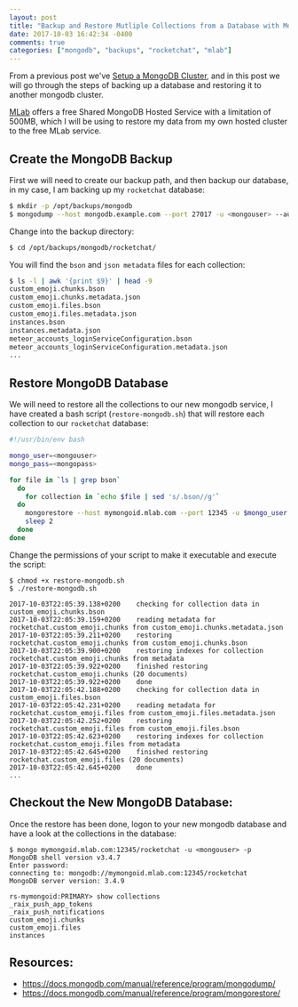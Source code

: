 ```yaml
---
layout: post
title: "Backup and Restore Mutliple Collections from a Database with MongoDB"
date: 2017-10-03 16:42:34 -0400
comments: true
categories: ["mongodb", "backups", "rocketchat", "mlab"] 
---
```


From a previous post we've  [Setup a MongoDB Cluster](http://blog.ruanbekker.com/blog/2017/09/02/setup-a-3-node-mongodb-replica-set-on-ubuntu-16/), and in this post we will go through the steps of backing up a database and restoring it to another mongodb cluster.

[MLab](http://mlab.com/) offers a free Shared MongoDB Hosted Service with a limitation of 500MB, which I will be using to restore my data from my own hosted cluster to the free MLab service.

## Create the MongoDB Backup

First we will need to create our backup path, and then backup our database, in my case, I am backing up my `rocketchat` database:

```bash
$ mkdir -p /opt/backups/mongodb
$ mongodump --host mongodb.example.com --port 27017 -u <mongouser> --authenticationDatabase <authdb> --db rocketchat --out /opt/backups/mongodb/
```

Change into the backup directory:

```bash
$ cd /opt/backups/mongodb/rocketchat/ 
```

You will find the `bson` and `json metadata` files for each collection:

```bash
$ ls -l | awk '{print $9}' | head -9
custom_emoji.chunks.bson
custom_emoji.chunks.metadata.json
custom_emoji.files.bson
custom_emoji.files.metadata.json
instances.bson
instances.metadata.json
meteor_accounts_loginServiceConfiguration.bson
meteor_accounts_loginServiceConfiguration.metadata.json
...
```

## Restore MongoDB Database 

We will need to restore all the collections to our new mongodb service, I have created a bash script (`restore-mongodb.sh`) that will restore each collection to our `rocketchat` database:

```bash
#!/usr/bin/env bash

mongo_user=<mongouser>
mongo_pass=<mongopass>

for file in `ls | grep bson`
  do
    for collection in `echo $file | sed 's/.bson//g'`
  do
    mongorestore --host mymongoid.mlab.com --port 12345 -u $mongo_user -p $mongo_pass -d rocketchat -c $collection $file
    sleep 2
  done
done
```

Change the permissions of your script to make it executable and execute the script:

```
$ chmod +x restore-mongodb.sh
$ ./restore-mongodb.sh

2017-10-03T22:05:39.138+0200    checking for collection data in custom_emoji.chunks.bson
2017-10-03T22:05:39.159+0200    reading metadata for rocketchat.custom_emoji.chunks from custom_emoji.chunks.metadata.json
2017-10-03T22:05:39.211+0200    restoring rocketchat.custom_emoji.chunks from custom_emoji.chunks.bson
2017-10-03T22:05:39.900+0200    restoring indexes for collection rocketchat.custom_emoji.chunks from metadata
2017-10-03T22:05:39.922+0200    finished restoring rocketchat.custom_emoji.chunks (20 documents)
2017-10-03T22:05:39.922+0200    done
2017-10-03T22:05:42.188+0200    checking for collection data in custom_emoji.files.bson
2017-10-03T22:05:42.231+0200    reading metadata for rocketchat.custom_emoji.files from custom_emoji.files.metadata.json
2017-10-03T22:05:42.252+0200    restoring rocketchat.custom_emoji.files from custom_emoji.files.bson
2017-10-03T22:05:42.623+0200    restoring indexes for collection rocketchat.custom_emoji.files from metadata
2017-10-03T22:05:42.645+0200    finished restoring rocketchat.custom_emoji.files (20 documents)
2017-10-03T22:05:42.645+0200    done
...
```

## Checkout the New MongoDB Database:

Once the restore has been done, logon to your new mongodb database and have a look at the collections in the database:

```
$ mongo mymongoid.mlab.com:12345/rocketchat -u <mongouser> -p
MongoDB shell version v3.4.7
Enter password:
connecting to: mongodb://mymongoid.mlab.com:12345/rocketchat
MongoDB server version: 3.4.9

rs-mymongoid:PRIMARY> show collections
_raix_push_app_tokens
_raix_push_notifications
custom_emoji.chunks
custom_emoji.files
instances
```

## Resources:

- https://docs.mongodb.com/manual/reference/program/mongodump/
- https://docs.mongodb.com/manual/reference/program/mongorestore/
